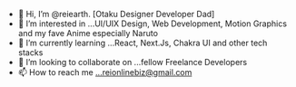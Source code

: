 - 👋 Hi, I’m @reiearth. [Otaku Designer Developer Dad]
- 👀 I’m interested in ...UI/UIX Design, Web Development, Motion Graphics and my fave Anime especially Naruto
- 🌱 I’m currently learning ...React, Next.Js, Chakra UI and other tech stacks
- 💞️ I’m looking to collaborate on ...fellow Freelance Developers
- 📫 How to reach me ...reionlinebiz@gmail.com

<!---
reiearth/reiearth is a ✨ special ✨ repository because its `README.md` (this file) appears on your GitHub profile.
You can click the Preview link to take a look at your changes.
--->

